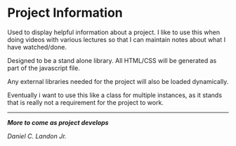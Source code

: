 # Project Information

Used to display helpful information about a project. I like to use this when doing videos with various lectures so that I can maintain notes about what I have watched/done.

Designed to be a stand alone library. All HTML/CSS will be generated as part of the javascript file.

Any external libraries needed for the project will also be loaded dynamically.

Eventually i want to use this like a class for multiple instances, as it stands that is really not a requirement for the project to work.

---

***More to come as project develops***

*Daniel C. Landon Jr.*
